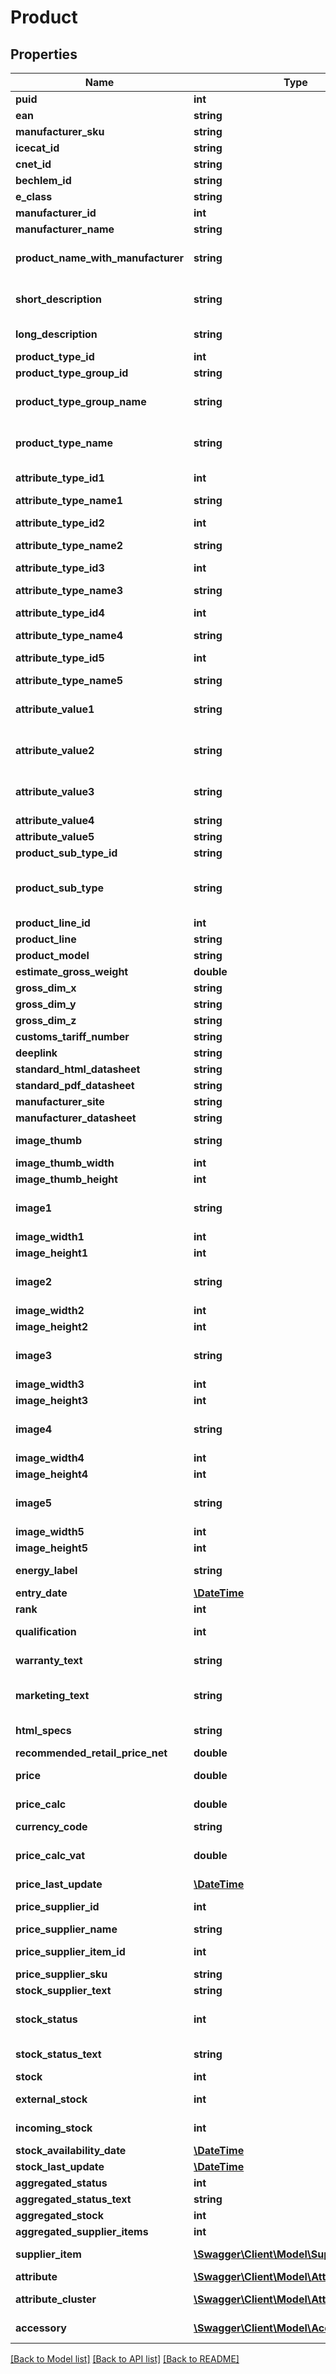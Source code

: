 # Product

## Properties
Name | Type | Description | Notes
------------ | ------------- | ------------- | -------------
**puid** | **int** | Eindeutiger Key | 
**ean** | **string** | EAN | [optional] 
**manufacturer_sku** | **string** | Herstellerartikelnummer | [optional] 
**icecat_id** | **string** | IceCat ID | [optional] 
**cnet_id** | **string** | CNET ID | [optional] 
**bechlem_id** | **string** | Bechlem ID | [optional] 
**e_class** | **string** | eClass ID | [optional] 
**manufacturer_id** | **int** | Referenz auf den Hersteller dieses Produktes (n:1 auf Manufacturer.id) | 
**manufacturer_name** | **string** | Name des Herstellers | [optional] 
**product_name_with_manufacturer** | **string** | &lt;a href&#x3D;\&quot;https://support.itscope.com/hc/de/articles/206554329\&quot;&gt;Produktname&lt;/a&gt;, inklusive Herstellername | 
**short_description** | **string** | &lt;a href&#x3D;\&quot;https://support.itscope.com/hc/de/articles/206554329\&quot;&gt;Kurzbezeichner&lt;/a&gt; des Produktes | [optional] 
**long_description** | **string** | &lt;a href&#x3D;\&quot;https://support.itscope.com/hc/de/articles/206554329\&quot;&gt;Langtext&lt;/a&gt; des Produktes | [optional] 
**product_type_id** | **int** | Referenz auf den Produkttyp dieses Produktes | 
**product_type_group_id** | **string** | Referenz auf Produkttyp-Gruppe (ProductTypeGroup.id, n:1) | 
**product_type_group_name** | **string** | Name der Gruppe von Produkttypen, z.B. Netzwerktechnik. Kann als 1. &lt;a href&#x3D;\&quot;https://support.itscope.com/hc/de/articles/207249385\&quot;&gt;Kategorieebene&lt;/a&gt; verwendet werden. | 
**product_type_name** | **string** | Bezeichner des Produkttyps. Kann als 2. &lt;a href&#x3D;\&quot;https://support.itscope.com/hc/de/articles/207249385\&quot;&gt;Kategorieebene&lt;/a&gt; verwendet werden. | 
**attribute_type_id1** | **int** | Eindeutiger Attribut Key, um eine mögliche Unterkategorie aufzubauen, verweist 1:n auf AttributeCluster.attributeTypeId | [optional] 
**attribute_type_name1** | **string** | Bezeichner des Attributes, um eine mögliche Unterkategorie aufzubauen | [optional] 
**attribute_type_id2** | **int** | Eindeutiger Attribut Key, um eine mögliche Unterkategorie aufzubauen, verweist 1:n auf AttributeCluster.attributeTypeId | [optional] 
**attribute_type_name2** | **string** | Bezeichner des Attributes, um eine mögliche Unterkategorie aufzubauen | [optional] 
**attribute_type_id3** | **int** | Eindeutiger Attribut Key, um eine mögliche Unterkategorie aufzubauen, verweist 1:n auf AttributeCluster.attributeTypeId | [optional] 
**attribute_type_name3** | **string** | Bezeichner des Attributes, um eine mögliche Unterkategorie aufzubauen | [optional] 
**attribute_type_id4** | **int** | Eindeutiger Attribut Key, um eine mögliche Unterkategorie aufzubauen, verweist 1:n auf AttributeCluster.attributeTypeId | [optional] 
**attribute_type_name4** | **string** | Bezeichner des Attributes, um eine mögliche Unterkategorie aufzubauen | [optional] 
**attribute_type_id5** | **int** | Eindeutiger Attribut Key, um eine mögliche Unterkategorie aufzubauen, verweist 1:n auf AttributeCluster.attributeTypeId | [optional] 
**attribute_type_name5** | **string** | Bezeichner des Attributes, um eine mögliche Unterkategorie aufzubauen | [optional] 
**attribute_value1** | **string** | Eigenschaftswert für das Attribut aus ProductType.attributeTypeId1. Kann, falls vorhanden, als 3. &lt;a href&#x3D;\&quot;https://support.itscope.com/hc/de/articles/207249385\&quot;&gt;Kategorieebene&lt;/a&gt; verwendet werden. | [optional] 
**attribute_value2** | **string** | Eigenschaftswert für das Attribut aus ProductType.attributeTypeId2. Kann, falls vorhanden, als 4. &lt;a href&#x3D;\&quot;https://support.itscope.com/hc/de/articles/207249385\&quot;&gt;Kategorieebene&lt;/a&gt; verwendet werden. | [optional] 
**attribute_value3** | **string** | Eigenschaftswert für das Attribut aus ProductType.attributeTypeId3. Kann, falls vorhanden, als 5. &lt;a href&#x3D;\&quot;https://support.itscope.com/hc/de/articles/207249385\&quot;&gt;Kategorieebene&lt;/a&gt; verwendet werden. | [optional] 
**attribute_value4** | **string** | Eigenschaftswert für das Attribut aus ProductType.attributeTypeId4 | [optional] 
**attribute_value5** | **string** | Eigenschaftswert für das Attribut aus ProductType.attributeTypeId5 | [optional] 
**product_sub_type_id** | **string** | ID der Bauart-Eigenschaft | [optional] 
**product_sub_type** | **string** | Bauart-Eigenschaft des Produktes, z.B. Maus oder Tastatur für Eingabegeräte. Sollte &lt;b&gt;nicht&lt;/b&gt; als 3. &lt;a href&#x3D;\&quot;https://support.itscope.com/hc/de/articles/207249385\&quot;&gt;Kategorieebene&lt;/a&gt; verwendet werden. | [optional] 
**product_line_id** | **int** | ID der Produktlinie | [optional] 
**product_line** | **string** | Produktlinie | [optional] 
**product_model** | **string** | Produktmodellbezeichner | [optional] 
**estimate_gross_weight** | **double** | Gewicht in Kilogramm | [optional] 
**gross_dim_x** | **string** | Länge des Produkts inklusive Maßeinheit | [optional] 
**gross_dim_y** | **string** | Höhe des Produks inklusive Maßeinheit | [optional] 
**gross_dim_z** | **string** | Breite des Produkts inklusive Maßeinheit | [optional] 
**customs_tariff_number** | **string** | Zolltarifnummer | [optional] 
**deeplink** | **string** | Deeplink auf die ITscope.com Plattform | 
**standard_html_datasheet** | **string** | URL, Link auf HTML Standard-Datenblatt | 
**standard_pdf_datasheet** | **string** | URL, Link auf PDF Standard-Datenblatt | [optional] 
**manufacturer_site** | **string** | URL, Link auf Herstellerseite | [optional] 
**manufacturer_datasheet** | **string** | URL, Link auf Herstellerdatenblatt | [optional] 
**image_thumb** | **string** | Vorschau des besten &lt;a href&#x3D;\&quot;https://support.itscope.com/hc/de/articles/206430869\&quot;&gt;Produktbildes&lt;/a&gt; | [optional] 
**image_thumb_width** | **int** | Breite des Bild Mediums in Pixel | [optional] 
**image_thumb_height** | **int** | Höhe des Bild Mediums in Pixel | [optional] 
**image1** | **string** | Link auf bestmögliches &lt;a href&#x3D;\&quot;https://support.itscope.com/hc/de/articles/206430869\&quot;&gt;Bild&lt;/a&gt;, in der größten Ausführung | [optional] 
**image_width1** | **int** | Breite des Bild Mediums in Pixel | [optional] 
**image_height1** | **int** | Höhe des Bild Mediums in Pixel | [optional] 
**image2** | **string** | Link auf ein weiteres gutes &lt;a href&#x3D;\&quot;https://support.itscope.com/hc/de/articles/206430869\&quot;&gt;Produktbild&lt;/a&gt;, bevorzugt das einer Produktverpackung (nie das gleiche wie das erste Bild) | [optional] 
**image_width2** | **int** | Breite des Bild Mediums in Pixel | [optional] 
**image_height2** | **int** | Höhe des Bild Mediums in Pixel | [optional] 
**image3** | **string** | Link auf erstes &lt;a href&#x3D;\&quot;https://support.itscope.com/hc/de/articles/206430869\&quot;&gt;Bild&lt;/a&gt; in der Galerie (niemals eines der bereits aufgeführten) | [optional] 
**image_width3** | **int** | Breite des Bild Mediums in Pixel | [optional] 
**image_height3** | **int** | Höhe des Bild Mediums in Pixel | [optional] 
**image4** | **string** | Link auf zweites &lt;a href&#x3D;\&quot;https://support.itscope.com/hc/de/articles/206430869\&quot;&gt;Bild&lt;/a&gt; in der Galerie (niemals eines der bereits aufgeführten) | [optional] 
**image_width4** | **int** | Breite des Bild Mediums in Pixel | [optional] 
**image_height4** | **int** | Höhe des Bild Mediums in Pixel | [optional] 
**image5** | **string** | Link auf drittes &lt;a href&#x3D;\&quot;https://support.itscope.com/hc/de/articles/206430869\&quot;&gt;Bild&lt;/a&gt; in der Galerie (niemals eines der bereits aufgeführten) | [optional] 
**image_width5** | **int** | Breite des Bild Mediums in Pixel | [optional] 
**image_height5** | **int** | Höhe des Bild Mediums in Pixel | [optional] 
**energy_label** | **string** | Link auf das Energielabel &lt;a href&#x3D;\&quot;https://support.itscope.com/hc/de/articles/206430869\&quot;&gt;Bild&lt;/a&gt; | [optional] 
**entry_date** | [**\DateTime**](\DateTime.md) | Ab wann ist das Produkt auf der Plattform | 
**rank** | **int** | Allgemeiner Beliebtheitsrang (Rang 1 bis n, eine hohe Zahl entspricht einem schlechten Ranking) | [optional] 
**qualification** | **int** | &lt;a href&#x3D;\&quot;https://support.itscope.com/hc/de/articles/206032562\&quot;&gt;Qualifizierung des Produkts&lt;/a&gt; | [optional] 
**warranty_text** | **string** | &lt;a href&#x3D;\&quot;https://support.itscope.com/hc/de/articles/206554329\&quot;&gt;Garantietext&lt;/a&gt; des Produktes | [optional] 
**marketing_text** | **string** | &lt;a href&#x3D;\&quot;https://support.itscope.com/hc/de/articles/206554329\&quot;&gt;Marketingtext&lt;/a&gt; für das Produkt | [optional] 
**html_specs** | **string** | &lt;a href&#x3D;\&quot;https://support.itscope.com/hc/de/articles/206525469\&quot;&gt;Technische Eigenschaften&lt;/a&gt; des Produktes, im HTML Format | [optional] 
**recommended_retail_price_net** | **double** | UVP des Herstellers | [optional] 
**price** | **double** | Preisbasis für den &lt;a href&#x3D;\&quot;https://support.itscope.com/hc/de/articles/206156619\&quot;&gt;kalkulierten Preis&lt;/a&gt; | [optional] 
**price_calc** | **double** | Kalkulierter Preis, auf Grundlage der individuellen &lt;a href&#x3D;\&quot;https://support.itscope.com/hc/de/sections/201887801\&quot;&gt;Preiskalkulation&lt;/a&gt; | [optional] 
**currency_code** | **string** | Währungseinheit, die für diese Preisinformation gilt | [optional] 
**price_calc_vat** | **double** | Umsatzsteuersatz, der zur Berechnung des &lt;a href&#x3D;\&quot;https://support.itscope.com/hc/de/articles/206156619\&quot;&gt;kalkulierten Preises&lt;/a&gt; benutzt wurde | [optional] 
**price_last_update** | [**\DateTime**](\DateTime.md) | Zeitpunkt der letzten Aktualisierungs der Preisinformation | [optional] 
**price_supplier_id** | **int** | Referenz auf einen Lieferanten (1:1), der die Bezugsquelle mit dieser Preisinformation bereitgestellt hat | [optional] 
**price_supplier_name** | **string** | Name des Lieferanten, der diese Bezugsquelle bereitgestellt hat | [optional] 
**price_supplier_item_id** | **int** | Referenz auf eine Bezugsquelle (n:1); wenn dieses Feld null ist, dann bezieht sich die Preisinformation auf ein Produkt (Bezugsquellenrefernz und Produktrefernz schließen sich gegenseitig aus) | [optional] 
**price_supplier_sku** | **string** | Produktbezeichner des Lieferanten, der diese Bezugsquelle bereitgestellt hat | [optional] 
**stock_supplier_text** | **string** | Textuelle Bestandsinformation des Lieferanten, direkt übernommen, ohne Interpretation | [optional] 
**stock_status** | **int** | Numerischer Schlüssel des &lt;a href&#x3D;\&quot;https://support.itscope.com/hc/de/articles/207168445\&quot;&gt;Lieferstatus dieser Bestandsinformation&lt;/a&gt; | [optional] 
**stock_status_text** | **string** | &lt;a href&#x3D;\&quot;https://support.itscope.com/hc/de/articles/207168445\&quot;&gt;Lieferstatus dieser Bestandsinformation&lt;/a&gt;, z.B. \&quot;auf Lager\&quot; oder \&quot;im Außenlager\&quot; | [optional] 
**stock** | **int** | Bestandsmenge des in dieser Struktur angegebenen Lieferstatus | [optional] 
**external_stock** | **int** | Im Außenlager befindliche Bestandsmenge (Zusatzinformation einiger Lieferanten in Strukturen des Lieferstatus \&quot;auf Lager\&quot;) | [optional] 
**incoming_stock** | **int** | Im Zulauf befindliche Bestandsmenge  (Zusatzinformation einiger Lieferanten in Strukturen des Lieferstatus \&quot;auf Lager\&quot;) | [optional] 
**stock_availability_date** | [**\DateTime**](\DateTime.md) | Liefertermin für nicht auf Lager befindliche Ware | [optional] 
**stock_last_update** | [**\DateTime**](\DateTime.md) | Zeitpunkt der letzten Aktualisierung der Bestandsinformation | [optional] 
**aggregated_status** | **int** | Bester Verfügbarkeitsstatus | 
**aggregated_status_text** | **string** | Bester Verfügbarkeitsstatus | 
**aggregated_stock** | **int** | Summe aller Lagerbestände | 
**aggregated_supplier_items** | **int** | Summe aller Distributoren zu diesem Produkt | 
**supplier_item** | [**\Swagger\Client\Model\SupplierItem[]**](SupplierItem.md) | Bezugsquelle eines ITscope-Produkts. Ein konkretes Angebot eines auf ITscope gelisteten Distributors. | 
**attribute** | [**\Swagger\Client\Model\Attribute[]**](Attribute.md) | Eigenschaften zu einem Produkt. | [optional] 
**attribute_cluster** | [**\Swagger\Client\Model\AttributeCluster[]**](AttributeCluster.md) | Eigenschaftscluster, in denen das Produkt für Merkmalssuchen gefunden werden kann. Kann je nach Menge mehrere Eigenschaftsausprägungen in Intervallen zusammenfassen, z.B. 64-128MB RAM | [optional] 
**accessory** | [**\Swagger\Client\Model\Accessory[]**](Accessory.md) | &lt;a href&#x3D;\&quot;https://support.itscope.com/hc/de/articles/206032592\&quot;&gt;Originalzubehör und kompatibles Zubehör&lt;/a&gt; zu einem Produkt | [optional] 

[[Back to Model list]](../README.md#documentation-for-models) [[Back to API list]](../README.md#documentation-for-api-endpoints) [[Back to README]](../README.md)


